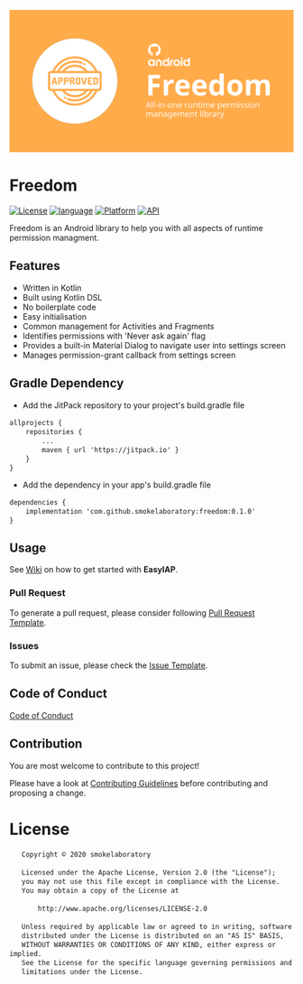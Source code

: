 
![banner](https://github.com/smokelaboratory/freedom/blob/master/banner.svg)

# Freedom

[![License](https://img.shields.io/badge/License-Apache%202.0-2196F3.svg?style=for-the-badge)](https://opensource.org/licenses/Apache-2.0)
[![language](https://img.shields.io/github/languages/top/smokelaboratory/freedom.svg?style=for-the-badge&colorB=f18e33)](https://kotlinlang.org/)
[![Platform](https://img.shields.io/badge/Platform-Android-green.svg?style=for-the-badge)](https://www.android.com/)
[![API](https://img.shields.io/badge/API-21%2B-F44336.svg?style=for-the-badge)](https://android-arsenal.com/api?level=21)

Freedom is an Android library to help you with all aspects of runtime permission managment.

## Features

* Written in Kotlin
* Built using Kotlin DSL
* No boilerplate code
* Easy initialisation
* Common management for Activities and Fragments
* Identifies permissions with 'Never ask again' flag
* Provides a built-in Material Dialog to navigate user into settings screen
* Manages permission-grant callback from settings screen

## Gradle Dependency

* Add the JitPack repository to your project's build.gradle file

```
allprojects {
    repositories {
        ...
        maven { url 'https://jitpack.io' }
    }
}
```

* Add the dependency in your app's build.gradle file

```
dependencies {
    implementation 'com.github.smokelaboratory:freedom:0.1.0'
}
```

## Usage

See [Wiki](https://github.com/smokelaboratory/freedom/wiki) on how to get started with **EasyIAP**.

### Pull Request
To generate a pull request, please consider following [Pull Request Template](https://github.com/smokelaboratory/freedom/blob/master/PULL_REQUEST_TEMPLATE.md).

### Issues
To submit an issue, please check the [Issue Template](https://github.com/smokelaboratory/freedom/blob/master/ISSUE_TEMPLATE.md).

Code of Conduct
---
[Code of Conduct](https://github.com/smokelaboratory/freedom/blob/master/CODE_OF_CONDUCT.md)

## Contribution

You are most welcome to contribute to this project!

Please have a look at [Contributing Guidelines](https://github.com/smokelaboratory/freedom/blob/master/CONTRIBUTING.md) before contributing and proposing a change.

# License

```
   Copyright © 2020 smokelaboratory

   Licensed under the Apache License, Version 2.0 (the "License");
   you may not use this file except in compliance with the License.
   You may obtain a copy of the License at

       http://www.apache.org/licenses/LICENSE-2.0

   Unless required by applicable law or agreed to in writing, software
   distributed under the License is distributed on an "AS IS" BASIS,
   WITHOUT WARRANTIES OR CONDITIONS OF ANY KIND, either express or implied.
   See the License for the specific language governing permissions and
   limitations under the License.
```
